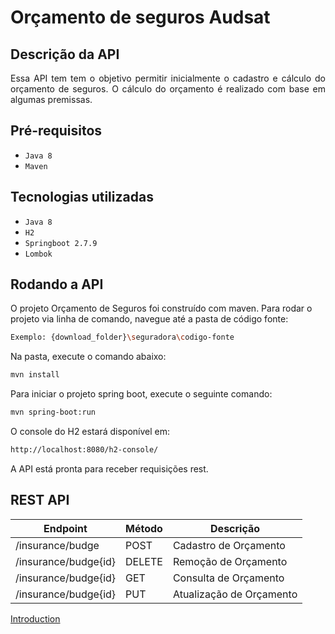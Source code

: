 # Orçamento de seguros Audsat

## Descrição da API

<p align="justify">
  Essa API tem tem o objetivo permitir inicialmente o cadastro e cálculo do orçamento 
  de seguros. O cálculo do orçamento é realizado com base em algumas premissas.
</p>

## Pré-requisitos

- ``Java 8``
- ``Maven``

## Tecnologias utilizadas

- ``Java 8``
- ``H2``
- ``Springboot 2.7.9``
- ``Lombok``

## Rodando a API

O projeto Orçamento de Seguros foi construído com maven. 
Para rodar o projeto via linha de comando, navegue até a pasta de código fonte:
```sh
Exemplo: {download_folder}\seguradora\codigo-fonte
```

Na pasta, execute o comando abaixo:
```sh
mvn install
```

Para iniciar o projeto spring boot, execute o seguinte comando:
```sh
mvn spring-boot:run
```

O console do H2 estará disponível em:
```sh
http://localhost:8080/h2-console/
```

A API está pronta para receber requisições rest.

## REST API
| Endpoint | Método| Descrição |
|----------|--------|------------|
| /insurance/budge | POST  | Cadastro de Orçamento |
| /insurance/budge{id} | DELETE  | Remoção de Orçamento |
| /insurance/budge{id} | GET  | Consulta de Orçamento |
| /insurance/budge{id} | PUT  | Atualização de Orçamento |

<a href="http://www.google.com.br" target="_blank">Introduction</a>